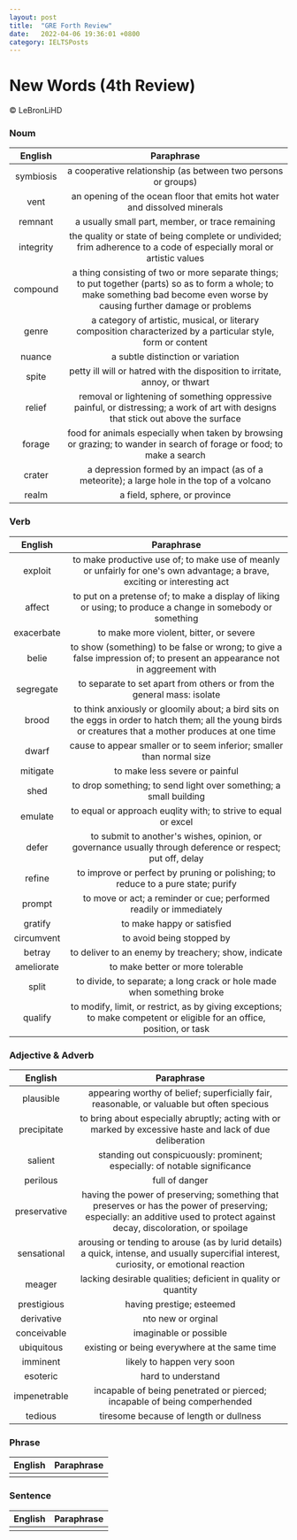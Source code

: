 ```yaml
---
layout: post
title:  "GRE Forth Review"
date:   2022-04-06 19:36:01 +0800
category: IELTSPosts
---
```


# New Words (4th Review)

&copy; LeBronLiHD


### Noum

|English | Paraphrase|
|:----:|:----:|
| symbiosis|a cooperative relationship (as between two persons or groups) |
| vent| an opening of the ocean floor that emits hot water and dissolved minerals|
| remnant| a usually small part, member, or trace remaining|
| integrity| the quality or state of being complete or undivided; frim adherence to a code of especially moral or artistic values|
| compound|a thing consisting of two or more separate things; to put together (parts) so as to form a whole; to make something bad become even worse by causing further damage or problems |
| genre| a category of artistic, musical, or literary composition characterized by a particular style, form or content |
| nuance|a subtle distinction or variation |
|spite |petty ill will or hatred with the disposition to irritate, annoy, or thwart |
|relief |removal or lightening of something oppressive painful, or distressing; a work of art with designs that stick out above the surface |
| forage|food for animals especially when taken by browsing or grazing; to wander in search of forage or food; to make a search |
|crater | a depression formed by an impact (as of a meteorite); a large hole in the top of a volcano|
|realm |a field, sphere, or province |


### Verb

|English | Paraphrase|
|:----:|:----:|
|exploit |to make productive use of; to make use of meanly or unfairly for one's own advantage; a brave, exciting or interesting act |
| affect| to put on a pretense of; to make a display of liking or using; to produce a change in somebody or something |
| exacerbate| to make more violent, bitter, or severe|
| belie|to show (something) to be false or wrong; to give a false impression of; to present an appearance not in aggreement with |
|segregate | to separate to set apart from others or from the general mass: isolate|
|brood |to think anxiously or gloomily about; a bird sits on the eggs in order to hatch them; all the young birds or creatures that a mother produces at one time|
| dwarf|cause to appear smaller or to seem inferior; smaller than normal size |
| mitigate| to make less severe or painful|
|shed |to drop something; to send light over something; a small building |
|emulate  |to equal or approach euqlity with; to strive to equal or excel |
| defer| to submit to another's wishes, opinion, or governance usually through deference or respect; put off, delay|
|refine |to improve or perfect by pruning or polishing; to reduce to a pure state; purify |
| prompt| to move or act; a reminder or cue; performed readily or immediately|
| gratify| to make happy or satisfied|
| circumvent|to avoid being stopped by |
| betray| to deliver to an enemy by treachery; show, indicate|
| ameliorate| to make better or more tolerable|
 | split|to divide, to separate; a long crack or hole made when something broke  |
 | qualify| to modify, limit, or restrict, as by giving exceptions; to make competent or eligible for an office, position, or task|


### Adjective & Adverb

|English | Paraphrase|
|:----:|:----:|
|plausible |appearing worthy of belief; superficially fair, reasonable, or valuable but often specious |
| precipitate| to bring about especially abruptly; acting with or marked by excessive haste and lack of due deliberation|
| salient| standing out conspicuously: prominent; especially: of notable significance | 
|perilous | full of danger|
|preservative |having the power of preserving; something that preserves or has the power of preserving; especially: an additive used to protect against decay, discoloration, or spoilage |
| sensational|arousing or tending to arouse (as by lurid details) a quick, intense, and usually supercifial interest, curiosity, or emotional reaction |
| meager| lacking desirable qualities; deficient in quality or quantity|
| prestigious|having prestige; esteemed |
| derivative| nto new or orginal|
| conceivable| imaginable or possible|
| ubiquitous|existing or being everywhere at the same time |
| imminent| likely to happen very soon|
| esoteric| hard to understand|
| impenetrable| incapable of being penetrated or pierced; incapable of being comperhended|
|tedious |tiresome because of length or dullness |


### Phrase

|English | Paraphrase|
|:----:|:----:|
| | |


### Sentence

|English | Paraphrase|
|:----:|:----:|
| | |

